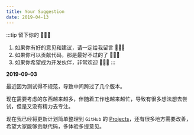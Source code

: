```yaml
---
title: Your Suggestion
date: 2019-04-13
---
```


:::tip 留下你的 👣👣👣
1. 如果你有好的意见和建议，请一定给我留言 🎉🎉🎉
2. 如果你可以贡献代码，那是最好不过的了 🥳🥳🥳
3. 如果你希望成为开发伙伴，非常欢迎 👻👻👻
:::

**2019-09-03**

最近因为测试得不规范，导致中间跨过了几个版本。

现在需要考虑的东西越来越多，伴随着工作也越来越忙，导致有很多想法想去尝试，但是又没有精力去专注。

现在我已经将更新计划简单整理到 `GitHub` 的 [Projects](https://github.com/vuepress-reco/vuepress-theme-reco/projects/1)，还有很多地方需要改善，希望大家能够贡献代码，多体验多提意见。

